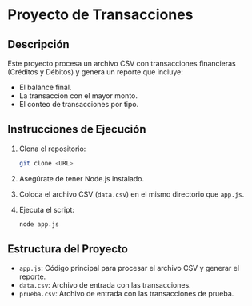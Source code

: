 # Proyecto de Transacciones

## Descripción

Este proyecto procesa un archivo CSV con transacciones financieras (Créditos y Débitos) y genera un reporte que incluye:
- El balance final.
- La transacción con el mayor monto.
- El conteo de transacciones por tipo.

## Instrucciones de Ejecución

1. Clona el repositorio:
    ```bash
    git clone <URL>
    ```

2. Asegúrate de tener Node.js instalado.

3. Coloca el archivo CSV (`data.csv`) en el mismo directorio que `app.js`.

4. Ejecuta el script:
    ```bash
    node app.js
    ```

## Estructura del Proyecto

- `app.js`: Código principal para procesar el archivo CSV y generar el reporte.
- `data.csv`: Archivo de entrada con las transacciones.
- `prueba.csv`: Archivo de entrada con las transacciones de prueba.

